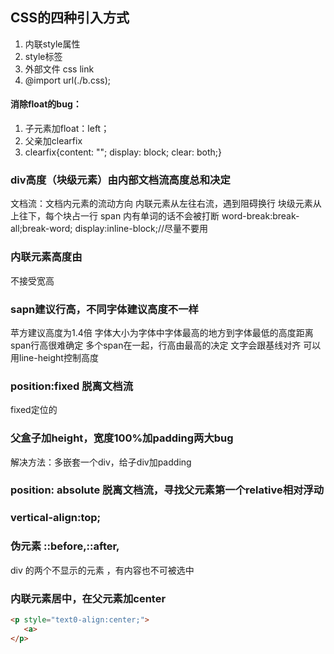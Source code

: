 ## CSS的四种引入方式
1. 内联style属性
2. style标签
3. 外部文件 css link
4. @import url(./b.css);
#### 消除float的bug：
1. 子元素加float：left；
2. 父亲加clearfix
3. clearfix{content: "";
    display: block;
    clear: both;}
### div高度（块级元素）由内部文档流高度总和决定
文档流：文档内元素的流动方向
内联元素从左往右流，遇到阻碍换行
块级元素从上往下，每个块占一行
span 内有单词的话不会被打断 word-break:break-all;break-word;
display:inline-block;//尽量不要用
### 内联元素高度由
不接受宽高
### sapn建议行高，不同字体建议高度不一样
苹方建议高度为1.4倍
字体大小为字体中字体最高的地方到字体最低的高度距离
span行高很难确定
多个span在一起，行高由最高的决定
文字会跟基线对齐
可以用line-height控制高度
### position:fixed 脱离文档流

fixed定位的
### 父盒子加height，宽度100%加padding两大bug
解决方法：多嵌套一个div，给子div加padding
### position: absolute 脱离文档流，寻找父元素第一个relative相对浮动
 ### vertical-align:top;
 ### 伪元素 ::before,::after,
 div 的两个不显示的元素 ，有内容也不可被选中
 ### 内联元素居中，在父元素加center
 ```html
 <p style="text0-align:center;">
    <a>
</p>
 ```
